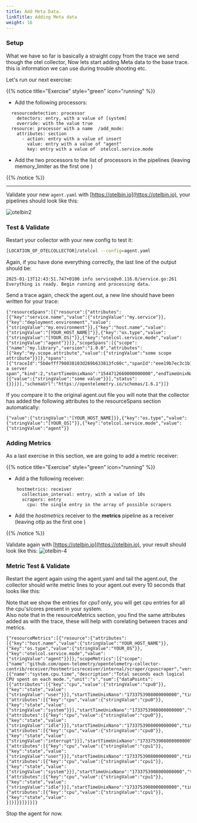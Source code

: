 ```yaml
---
title: Add Meta Data.
linkTitle: Adding Meta data
weight: 16
---
```

### Setup

What we have so far is basically a straight copy from the trace we send though the otel collector,
Now lets start adding Meta data to the base trace. this is information we can use during trouble shooting etc.

Let's run our next exercise:

{{% notice title="Exercise" style="green" icon="running" %}}

* Add the following processors:

```text
  resourcedetection: processor
    detectors: entry, with a value of [system] 
    override: with the value true
  resource: processor with a name  /add_mode:
    attributes: section
      - action: entry with a value of insert 
        value: entry with a value of "agent" 
        key: entry with a value of  otelcol.service.mode
```

* Add the two processors to the list of processors in the pipelines (leaving memory_limiter as the first one )

{{% /notice %}}

---

Validate your new `agent.yaml` with [https://otelbin.io](https://otelbin.io), your pipelines should look like this:

![otelbin2](../../images/agent-1-3.png)

### Test & Validate

Restart your collector with your new config to test it:

```bash
[LOCATION_OF_OTELCOLLECTOR]/otelcol --config=agent.yaml
```

Again, if you have done everything correctly, the last line of the output should be:

```text
2025-01-13T12:43:51.747+0100 info service@v0.116.0/service.go:261 Everything is ready. Begin running and processing data.
```

Send a trace again, check the agent.out, a new line should have been written for your trace:

```text
{"resourceSpans":[{"resource":{"attributes":[{"key":"service.name","value":{"stringValue":"my.service"}},{"key":"deployment.environment","value":{"stringValue":"my.environment"}},{"key":"host.name","value":{"stringValue":"[YOUR_HOST_NAME]"}},{"key":"os.type","value":{"stringValue":"[YOUR_OS]"}},{"key":"otelcol.service.mode","value":{"stringValue":"agent"}}]},"scopeSpans":[{"scope":{"name":"my.library","version":"1.0.0","attributes":[{"key":"my.scope.attribute","value":{"stringValue":"some scope attribute"}}]},"spans":[{"traceId":"5b8efff798038103d269b633813fc60c","spanId":"eee19b7ec3c1b174","parentSpanId":"eee19b7ec3c1b173","name":"I'm a server span","kind":2,"startTimeUnixNano":"1544712660000000000","endTimeUnixNano":"1544712661000000000","attributes":[{"value":{"stringValue":"some value"}}],"status":{}}]}],"schemaUrl":"https://opentelemetry.io/schemas/1.6.1"}]}
```

If you compare it to the original agent.out file you will note that the collector has added the following attributes to the resourceSpans section automatically:

```text
{"value":{"stringValue":"[YOUR_HOST_NAME]}},{"key":"os.type","value":{"stringValue":"[YOUR_OS]"}},{"key":"otelcol.service.mode","value":{"stringValue":"agent"}}
```

### Adding Metrics

As a last exercise in this section, we are going to add a metric receiver:

 {{% notice title="Exercise" style="green" icon="running" %}}

* Add a the following receiver:

```text
    hostmetrics: receiver
      collection_interval: entry, with a value of 10s
      scrapers: entry  
        cpu: the single entry in the array of possible scrapers
```

* Add the *hostmetrics* receiver to the **metrics** pipeline as a receiver (leaving otlp as the first one )

{{% /notice %}}

Validate again with [https://otelbin.io](https://otelbin.io), your result should look like this:
![otelbin-4](../../images/agent-1-4.png)

### Metric Test & Validate

Restart the agent again using the agent.yaml and tail the agent.out, the collector  should  write metric lines to your agent.out every 10 seconds that looks like this:

Note that we show the entries for *cpu1* only, you will get cpu entries for all the cpu's/cores present in your system.  
Also note that in the resourceMetrics section, you find the same attributes added as with the trace, these will help with corelating between traces and metrics.

```text
{"resourceMetrics":[{"resource":{"attributes":[{"key":"host.name","value":{"stringValue":"YOUR_HOST_NAME"}},{"key":"os.type","value":{"stringValue":"YOUR_OS"}},{"key":"otelcol.service.mode","value":{"stringValue":"agent"}}]},"scopeMetrics":[{"scope":{"name":"github.com/open-telemetry/opentelemetry-collector-contrib/receiver/hostmetricsreceiver/internal/scraper/cpuscraper","version":"v0.116.0"},"metrics":[{"name":"system.cpu.time","description":"Total seconds each logical CPU spent on each mode.","unit":"s","sum":{"dataPoints":[{"attributes":[{"key":"cpu","value":{"stringValue":"cpu0"}},{"key":"state","value":{"stringValue":"user"}}],"startTimeUnixNano":"1733753908000000000","timeUnixNano":"1736873595700306000","asDouble":1028590.93},{"attributes":[{"key":"cpu","value":{"stringValue":"cpu0"}},{"key":"state","value":{"stringValue":"system"}}],"startTimeUnixNano":"1733753908000000000","timeUnixNano":"1736873595700306000","asDouble":447490.75},{"attributes":[{"key":"cpu","value":{"stringValue":"cpu0"}},{"key":"state","value":{"stringValue":"idle"}}],"startTimeUnixNano":"1733753908000000000","timeUnixNano":"1736873595700306000","asDouble":553542.9},{"attributes":[{"key":"cpu","value":{"stringValue":"cpu0"}},{"key":"state","value":{"stringValue":"interrupt"}}],"startTimeUnixNano":"1733753908000000000","timeUnixNano":"1736873595700306000","asDouble":0},{"attributes":[{"key":"cpu","value":{"stringValue":"cpu1"}},{"key":"state","value":{"stringValue":"user"}}],"startTimeUnixNano":"1733753908000000000","timeUnixNano":"1736873595700306000","asDouble":1029342.54},{"attributes":[{"key":"cpu","value":{"stringValue":"cpu1"}},{"key":"state","value":{"stringValue":"system"}}],"startTimeUnixNano":"1733753908000000000","timeUnixNano":"1736873595700306000","asDouble":441906.19},{"attributes":[{"key":"cpu","value":{"stringValue":"cpu1"}},{"key":"state","value":{"stringValue":"idle"}}],"startTimeUnixNano":"1733753908000000000","timeUnixNano":"1736873595700306000","asDouble":558385.54},{"attributes":[{"key":"cpu","value":{"stringValue":"cpu1"}},{"key":"state","value":
}]}]}}]}]}]}
```

Stop the agent for now.
